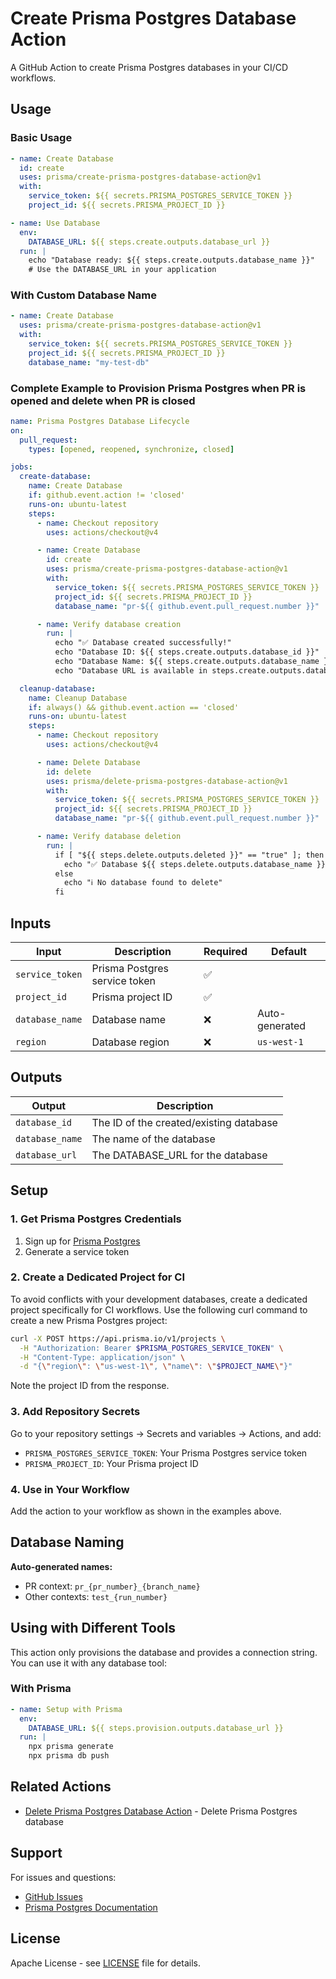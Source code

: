 # Create Prisma Postgres Database Action

A GitHub Action to create Prisma Postgres databases in your CI/CD workflows.

## Usage

### Basic Usage

```yaml
- name: Create Database
  id: create
  uses: prisma/create-prisma-postgres-database-action@v1
  with:
    service_token: ${{ secrets.PRISMA_POSTGRES_SERVICE_TOKEN }}
    project_id: ${{ secrets.PRISMA_PROJECT_ID }}

- name: Use Database
  env:
    DATABASE_URL: ${{ steps.create.outputs.database_url }}
  run: |
    echo "Database ready: ${{ steps.create.outputs.database_name }}"
    # Use the DATABASE_URL in your application
```

### With Custom Database Name

```yaml
- name: Create Database
  uses: prisma/create-prisma-postgres-database-action@v1
  with:
    service_token: ${{ secrets.PRISMA_POSTGRES_SERVICE_TOKEN }}
    project_id: ${{ secrets.PRISMA_PROJECT_ID }}
    database_name: "my-test-db"
```

### Complete Example to Provision Prisma Postgres when PR is opened and delete when PR is closed

```yaml
name: Prisma Postgres Database Lifecycle
on:
  pull_request:
    types: [opened, reopened, synchronize, closed]

jobs:
  create-database:
    name: Create Database
    if: github.event.action != 'closed'
    runs-on: ubuntu-latest
    steps:
      - name: Checkout repository
        uses: actions/checkout@v4

      - name: Create Database
        id: create
        uses: prisma/create-prisma-postgres-database-action@v1
        with:
          service_token: ${{ secrets.PRISMA_POSTGRES_SERVICE_TOKEN }}
          project_id: ${{ secrets.PRISMA_PROJECT_ID }}
          database_name: "pr-${{ github.event.pull_request.number }}"

      - name: Verify database creation
        run: |
          echo "✅ Database created successfully!"
          echo "Database ID: ${{ steps.create.outputs.database_id }}"
          echo "Database Name: ${{ steps.create.outputs.database_name }}"
          echo "Database URL is available in steps.create.outputs.database_url"

  cleanup-database:
    name: Cleanup Database  
    if: always() && github.event.action == 'closed'
    runs-on: ubuntu-latest
    steps:
      - name: Checkout repository
        uses: actions/checkout@v4

      - name: Delete Database
        id: delete
        uses: prisma/delete-prisma-postgres-database-action@v1
        with:
          service_token: ${{ secrets.PRISMA_POSTGRES_SERVICE_TOKEN }}
          project_id: ${{ secrets.PRISMA_PROJECT_ID }}
          database_name: "pr-${{ github.event.pull_request.number }}"

      - name: Verify database deletion
        run: |
          if [ "${{ steps.delete.outputs.deleted }}" == "true" ]; then
            echo "✅ Database ${{ steps.delete.outputs.database_name }} was deleted"
          else
            echo "ℹ️ No database found to delete"
          fi
```

## Inputs

| Input           | Description                   | Required | Default        |
| --------------- | ----------------------------- | -------- | -------------- |
| `service_token` | Prisma Postgres service token | ✅       |                |
| `project_id`    | Prisma project ID             | ✅       |                |
| `database_name` | Database name                 | ❌       | Auto-generated |
| `region`        | Database region               | ❌       | `us-west-1`    |

## Outputs

| Output          | Description                             |
| --------------- | --------------------------------------- |
| `database_id`   | The ID of the created/existing database |
| `database_name` | The name of the database                |
| `database_url`  | The DATABASE_URL for the database       |

## Setup

### 1. Get Prisma Postgres Credentials

1. Sign up for [Prisma Postgres](https://www.prisma.io/postgres)
2. Generate a service token

### 2. Create a Dedicated Project for CI

To avoid conflicts with your development databases, create a dedicated project specifically for CI workflows. Use the following curl command to create a new Prisma Postgres project:

```bash
curl -X POST https://api.prisma.io/v1/projects \
  -H "Authorization: Bearer $PRISMA_POSTGRES_SERVICE_TOKEN" \
  -H "Content-Type: application/json" \
  -d "{\"region\": \"us-west-1\", \"name\": \"$PROJECT_NAME\"}"
```

Note the project ID from the response.

### 3. Add Repository Secrets

Go to your repository settings → Secrets and variables → Actions, and add:

- `PRISMA_POSTGRES_SERVICE_TOKEN`: Your Prisma Postgres service token
- `PRISMA_PROJECT_ID`: Your Prisma project ID

### 4. Use in Your Workflow

Add the action to your workflow as shown in the examples above.

## Database Naming

**Auto-generated names:**

- PR context: `pr_{pr_number}_{branch_name}`
- Other contexts: `test_{run_number}`

## Using with Different Tools

This action only provisions the database and provides a connection string. You can use it with any database tool:

### With Prisma

```yaml
- name: Setup with Prisma
  env:
    DATABASE_URL: ${{ steps.provision.outputs.database_url }}
  run: |
    npx prisma generate
    npx prisma db push
```

## Related Actions

- [Delete Prisma Postgres Database Action](https://github.com/prisma/delete-prisma-postgres-database-action) - Delete Prisma Postgres database

## Support

For issues and questions:

- [GitHub Issues](https://github.com/prisma/create-prisma-postgres-database-action/issues)
- [Prisma Postgres Documentation](https://www.prisma.io/docs/postgres)

## License

Apache License - see [LICENSE](LICENSE) file for details.
